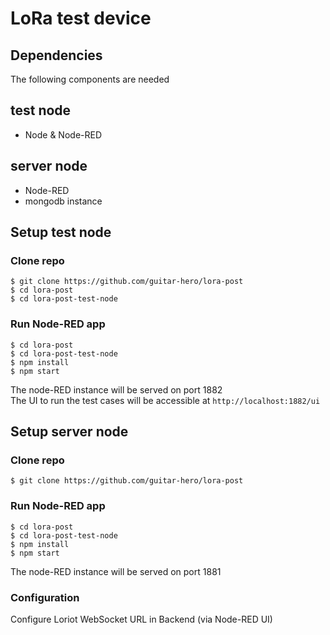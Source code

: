 # LoRa test device

## Dependencies
The following components are needed
## test node
- Node & Node-RED

## server node
- Node-RED
- mongodb instance

## Setup test node
### Clone repo
    $ git clone https://github.com/guitar-hero/lora-post
    $ cd lora-post
    $ cd lora-post-test-node
### Run Node-RED app
    $ cd lora-post
    $ cd lora-post-test-node
    $ npm install
    $ npm start

The node-RED instance will be served on port 1882  
The UI to run the test cases will be accessible at ```http://localhost:1882/ui```

## Setup server node
### Clone repo
    $ git clone https://github.com/guitar-hero/lora-post
### Run Node-RED app
    $ cd lora-post
    $ cd lora-post-test-node
    $ npm install
    $ npm start
The node-RED instance will be served on port 1881
### Configuration
Configure Loriot WebSocket URL in Backend (via Node-RED UI)




   

